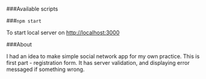 ###Available scripts


###`npm start`

To start local server  on [http://localhost:3000](http://localhost:3000)

###About

I had an idea to make simple social network app for my own practice. This is first part - registration form. It has server validation, and displaying error messaged if something wrong.
